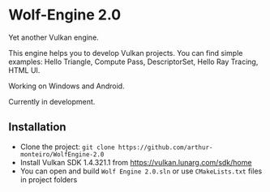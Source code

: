 # Wolf-Engine 2.0

Yet another Vulkan engine.

This engine helps you to develop Vulkan projects.
You can find simple examples: Hello Triangle, Compute Pass, DescriptorSet, Hello Ray Tracing, HTML UI.

Working on Windows and Android.

Currently in development.

## Installation

- Clone the project: `git clone https://github.com/arthur-monteiro/WolfEngine-2.0`
- Install Vulkan SDK 1.4.321.1 from https://vulkan.lunarg.com/sdk/home
- You can open and build `Wolf Engine 2.0.sln` or use `CMakeLists.txt` files in project folders